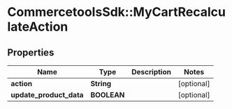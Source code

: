 # CommercetoolsSdk::MyCartRecalculateAction

## Properties
Name | Type | Description | Notes
------------ | ------------- | ------------- | -------------
**action** | **String** |  | [optional] 
**update_product_data** | **BOOLEAN** |  | [optional] 

